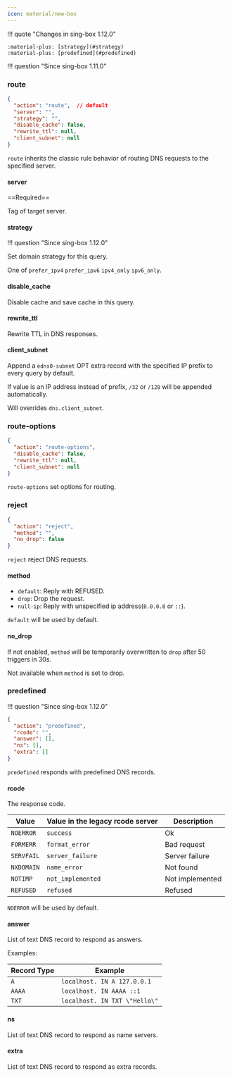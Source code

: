 ```yaml
---
icon: material/new-box
---
```


!!! quote "Changes in sing-box 1.12.0"

    :material-plus: [strategy](#strategy)  
    :material-plus: [predefined](#predefined)

!!! question "Since sing-box 1.11.0"

### route

```json
{
  "action": "route",  // default
  "server": "",
  "strategy": "",
  "disable_cache": false,
  "rewrite_ttl": null,
  "client_subnet": null
}
```

`route` inherits the classic rule behavior of routing DNS requests to the specified server.

#### server

==Required==

Tag of target server.

#### strategy

!!! question "Since sing-box 1.12.0"

Set domain strategy for this query.

One of `prefer_ipv4` `prefer_ipv6` `ipv4_only` `ipv6_only`.

#### disable_cache

Disable cache and save cache in this query.

#### rewrite_ttl

Rewrite TTL in DNS responses.

#### client_subnet

Append a `edns0-subnet` OPT extra record with the specified IP prefix to every query by default.

If value is an IP address instead of prefix, `/32` or `/128` will be appended automatically.

Will overrides `dns.client_subnet`.

### route-options

```json
{
  "action": "route-options",
  "disable_cache": false,
  "rewrite_ttl": null,
  "client_subnet": null
}
```

`route-options` set options for routing.

### reject

```json
{
  "action": "reject",
  "method": "",
  "no_drop": false
}
```

`reject` reject DNS requests.

#### method

- `default`: Reply with REFUSED.
- `drop`: Drop the request.
- `null-ip`: Reply with unspecified ip address(`0.0.0.0` or `::`).

`default` will be used by default.

#### no_drop

If not enabled, `method` will be temporarily overwritten to `drop` after 50 triggers in 30s.

Not available when `method` is set to drop.

### predefined

!!! question "Since sing-box 1.12.0"

```json
{
  "action": "predefined",
  "rcode": "",
  "answer": [],
  "ns": [],
  "extra": []
}
```

`predefined` responds with predefined DNS records.

#### rcode

The response code.

| Value      | Value in the legacy rcode server | Description     |
|------------|----------------------------------|-----------------|
| `NOERROR`  | `success`                        | Ok              |
| `FORMERR`  | `format_error`                   | Bad request     |
| `SERVFAIL` | `server_failure`                 | Server failure  |
| `NXDOMAIN` | `name_error`                     | Not found       |
| `NOTIMP`   | `not_implemented`                | Not implemented |
| `REFUSED`  | `refused`                        | Refused         |

`NOERROR` will be used by default.

#### answer

List of text DNS record to respond as answers.

Examples:

| Record Type | Example                       |
|-------------|-------------------------------|
| `A`         | `localhost. IN A 127.0.0.1`   |
| `AAAA`      | `localhost. IN AAAA ::1`      |
| `TXT`       | `localhost. IN TXT \"Hello\"` |

#### ns

List of text DNS record to respond as name servers.

#### extra

List of text DNS record to respond as extra records.
